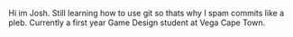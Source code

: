 Hi im Josh. Still learning how to use git so thats why I spam commits like a pleb. 
Currently a first year Game Design student at Vega Cape Town.

<!---
Macawls/Macawls is a ✨ special ✨ repository because its `README.md` (this file) appears on your GitHub profile.
You can click the Preview link to take a look at your changes.
--->
